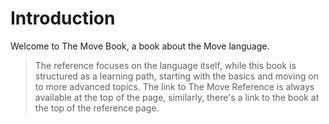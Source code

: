 # Introduction

Welcome to The Move Book, a book about the Move language.

> The reference focuses on the language itself, while this book is structured as a learning path,
> starting with the basics and moving on to more advanced topics. The link to The Move Reference is always
> available at the top of the page, similarly, there's a link to the book at the top of the
> reference page.

<!--

## Who Move Is For?

Move

## Who This Book Is For

## How To Use This Book



This book is a comprehensive guide to the language and the platform, and it is intended for developers who want to learn how to write application in Move and build on Sui.

 -->

<!-- Author? -->

<!-- This is a book about the Move language and the Sui blockchain platform. It is a comprehensive guide to the language and the platform, and it is intended for developers who want to learn how to write application in Move and build on Sui. -->
